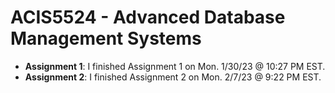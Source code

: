 # ACIS5524 - Advanced Database Management Systems
* **Assignment 1**: I finished Assignment 1 on Mon. 1/30/23 @ 10:27 PM EST.
* **Assignment 2**: I finished Assignment 2 on Mon. 2/7/23 @ 9:22 PM EST.
